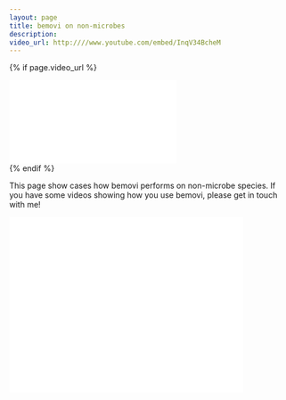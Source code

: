 ```yaml
---
layout: page
title: bemovi on non-microbes
description: 
video_url: http:////www.youtube.com/embed/InqV34BcheM
---
```



{% if page.video_url %}
    <div class="less-fancy-video-header">
      <iframe
        class="yt-embed"
        src="{{ page.video_url }}?&rel=0&showinfo=0&autohide=1&hd=1&wmode=transparent"
        frameborder="0"
        allowfullscreen="true"
        ></iframe>
    </div>
{% endif %}

This page show cases how bemovi performs on non-microbe species. If you have some videos
showing how you use bemovi, please get in touch with me!

<iframe width="420" height="315" src="//www.youtube.com/embed/InqV34BcheM" frameborder="0"> </iframe>